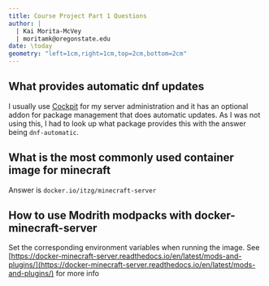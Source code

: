 ```yaml
---
title: Course Project Part 1 Questions
author: |
  | Kai Morita-McVey
  | moritamk@oregonstate.edu
date: \today
geometry: "left=1cm,right=1cm,top=2cm,bottom=2cm"
---
```


## What provides automatic dnf updates

I usually use [Cockpit](https://cockpit-project.org/) for my server administration and it has an optional addon for package management that does automatic updates. As I was not using this, I had to look up what package provides this with the answer being `dnf-automatic`.

## What is the most commonly used container image for minecraft

Answer is `docker.io/itzg/minecraft-server`

## How to use Modrith modpacks with docker-minecraft-server

Set the corresponding environment variables when running the image. See [https://docker-minecraft-server.readthedocs.io/en/latest/mods-and-plugins/](https://docker-minecraft-server.readthedocs.io/en/latest/mods-and-plugins/) for more info
